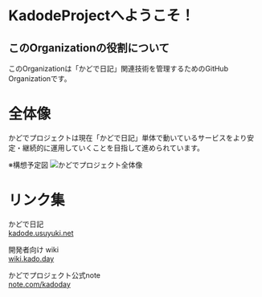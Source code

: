 # KadodeProjectへようこそ！

## このOrganizationの役割について
このOrganizationは「かどで日記」関連技術を管理するためのGitHub Organizationです。


# 全体像
かどでプロジェクトは現在「かどで日記」単体で動いているサービスをより安定・継続的に運用していくことを目指して進められています。

※構想予定図
![かどでプロジェクト全体像](https://user-images.githubusercontent.com/63891531/197450945-54b2f1e9-bde5-4be0-97c6-ef8d9e95bcd1.png)


# リンク集

かどで日記  
[kadode.usuyuki.net](https://kadode.usuyuki.net)

開発者向け wiki  
[wiki.kado.day](https://wiki.kado.day)

かどでプロジェクト公式note  
[note.com/kadoday](https://note.com/kadoday)


<!--


## kadode_portal管轄

全体紹介ページ  
[portal.kado.day](https://portal.kado.day)

## kadode_nikki3管轄

かどで日記フロント  
[diary.kado.day](https://diary.kado.day)

開発者向け wiki  
[wiki.kado.day](https://wiki.kado.day)

かどで日記メイン API  
[api.kado.day](https://api.kado.day)

NLP 関連の API  
[nlp.kado.day](https://nlp.kado.day)

かどで日記管理用  
[admin.kado.day](https://admin.kado.day)

## kadode_paper管轄

かどで日記稼働状況を電子ペーパーで表示するための諸々  
[paper.kado.day](https://paper.kado.day)


## kadode_dog管轄

かどで日記死活管理API
[dog.kado.day](https://dog.kado.day)

-->
